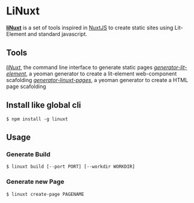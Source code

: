 # LiNuxt

**[liNuxt](https://www.npmjs.com/package/linuxt)** is a set of tools inspired in [NuxtJS](https://nuxtjs.org/) to create static sites using Lit-Element and standard javascript.

## Tools
*[liNuxt](https://www.npmjs.com/package/linuxt)*, the command line interface to generate static pages
*[generator-lit-element](https://www.npmjs.com/package/generator-lit-element-base)*, a yeoman generator to create a lit-element web-component scafolding
*[generator-linuxt-pages]()*, a yeoman generator to create a HTML page scafolding 

## Install like global cli

```
$ npm install -g linuxt
```

## Usage

### Generate Build
```
$ linuxt build [--port PORT] [--workdir WORKDIR]
```

### Generate new Page
```
$ linuxt create-page PAGENAME
```